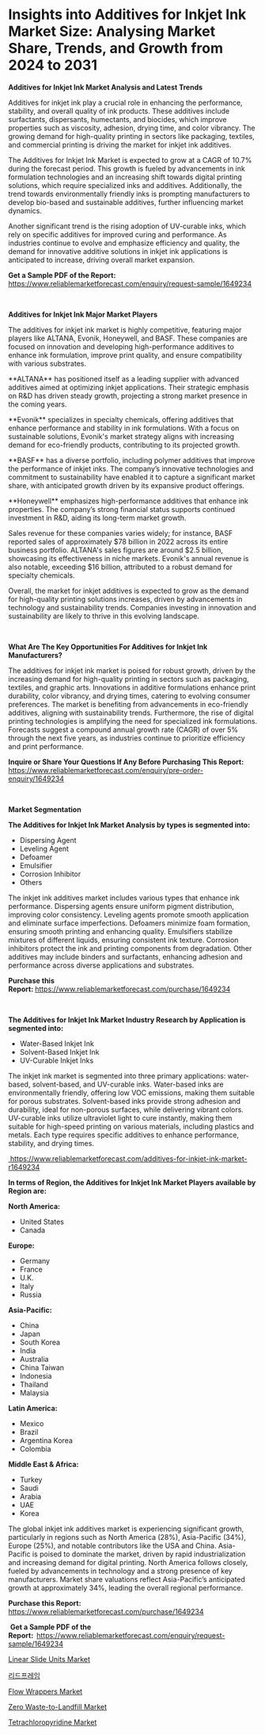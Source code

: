 <p><h1>Insights into Additives for Inkjet Ink Market Size: Analysing Market Share, Trends, and Growth from 2024 to 2031</h1></p><p><strong>Additives for Inkjet Ink Market Analysis and Latest Trends</strong></p>
<p><p>Additives for inkjet ink play a crucial role in enhancing the performance, stability, and overall quality of ink products. These additives include surfactants, dispersants, humectants, and biocides, which improve properties such as viscosity, adhesion, drying time, and color vibrancy. The growing demand for high-quality printing in sectors like packaging, textiles, and commercial printing is driving the market for inkjet ink additives.</p><p>The Additives for Inkjet Ink Market is expected to grow at a CAGR of 10.7% during the forecast period. This growth is fueled by advancements in ink formulation technologies and an increasing shift towards digital printing solutions, which require specialized inks and additives. Additionally, the trend towards environmentally friendly inks is prompting manufacturers to develop bio-based and sustainable additives, further influencing market dynamics.</p><p>Another significant trend is the rising adoption of UV-curable inks, which rely on specific additives for improved curing and performance. As industries continue to evolve and emphasize efficiency and quality, the demand for innovative additive solutions in inkjet ink applications is anticipated to increase, driving overall market expansion.</p></p>
<p><strong>Get a Sample PDF of the Report:&nbsp;</strong> <a href="https://www.reliablemarketforecast.com/enquiry/request-sample/1649234?utm_campaign=1080&utm_medium=2&utm_source=Github&utm_content=ia&utm_term=19112024&utm_id=additives-for-inkjet-ink">https://www.reliablemarketforecast.com/enquiry/request-sample/1649234</a></p>
<p>&nbsp;</p>
<p><strong>Additives for Inkjet Ink Major Market Players</strong></p>
<p><p>The additives for inkjet ink market is highly competitive, featuring major players like ALTANA, Evonik, Honeywell, and BASF. These companies are focused on innovation and developing high-performance additives to enhance ink formulation, improve print quality, and ensure compatibility with various substrates.</p><p>**ALTANA** has positioned itself as a leading supplier with advanced additives aimed at optimizing inkjet applications. Their strategic emphasis on R&D has driven steady growth, projecting a strong market presence in the coming years.</p><p>**Evonik** specializes in specialty chemicals, offering additives that enhance performance and stability in ink formulations. With a focus on sustainable solutions, Evonik's market strategy aligns with increasing demand for eco-friendly products, contributing to its projected growth.</p><p>**BASF** has a diverse portfolio, including polymer additives that improve the performance of inkjet inks. The company’s innovative technologies and commitment to sustainability have enabled it to capture a significant market share, with anticipated growth driven by its expansive product offerings.</p><p>**Honeywell** emphasizes high-performance additives that enhance ink properties. The company’s strong financial status supports continued investment in R&D, aiding its long-term market growth.</p><p>Sales revenue for these companies varies widely; for instance, BASF reported sales of approximately $78 billion in 2022 across its entire business portfolio. ALTANA's sales figures are around $2.5 billion, showcasing its effectiveness in niche markets. Evonik's annual revenue is also notable, exceeding $16 billion, attributed to a robust demand for specialty chemicals.</p><p>Overall, the market for inkjet additives is expected to grow as the demand for high-quality printing solutions increases, driven by advancements in technology and sustainability trends. Companies investing in innovation and sustainability are likely to thrive in this evolving landscape.</p></p>
<p>&nbsp;</p>
<p><strong>What Are The Key Opportunities For Additives for Inkjet Ink Manufacturers?</strong></p>
<p><p>The additives for inkjet ink market is poised for robust growth, driven by the increasing demand for high-quality printing in sectors such as packaging, textiles, and graphic arts. Innovations in additive formulations enhance print durability, color vibrancy, and drying times, catering to evolving consumer preferences. The market is benefiting from advancements in eco-friendly additives, aligning with sustainability trends. Furthermore, the rise of digital printing technologies is amplifying the need for specialized ink formulations. Forecasts suggest a compound annual growth rate (CAGR) of over 5% through the next five years, as industries continue to prioritize efficiency and print performance.</p></p>
<p><strong>Inquire or Share Your Questions If Any Before Purchasing This Report:</strong> <a href="https://www.reliablemarketforecast.com/enquiry/pre-order-enquiry/1649234?utm_campaign=1080&utm_medium=2&utm_source=Github&utm_content=ia&utm_term=19112024&utm_id=additives-for-inkjet-ink">https://www.reliablemarketforecast.com/enquiry/pre-order-enquiry/1649234</a></p>
<p>&nbsp;</p>
<p><strong>Market Segmentation</strong></p>
<p><strong>The Additives for Inkjet Ink Market Analysis by types is segmented into:</strong></p>
<p><ul><li>Dispersing Agent</li><li>Leveling Agent</li><li>Defoamer</li><li>Emulsifier</li><li>Corrosion Inhibitor</li><li>Others</li></ul></p>
<p><p>The inkjet ink additives market includes various types that enhance ink performance. Dispersing agents ensure uniform pigment distribution, improving color consistency. Leveling agents promote smooth application and eliminate surface imperfections. Defoamers minimize foam formation, ensuring smooth printing and enhancing quality. Emulsifiers stabilize mixtures of different liquids, ensuring consistent ink texture. Corrosion inhibitors protect the ink and printing components from degradation. Other additives may include binders and surfactants, enhancing adhesion and performance across diverse applications and substrates.</p></p>
<p><strong>Purchase this Report:&nbsp;</strong><a href="https://www.reliablemarketforecast.com/purchase/1649234?utm_campaign=1080&utm_medium=2&utm_source=Github&utm_content=ia&utm_term=19112024&utm_id=additives-for-inkjet-ink">https://www.reliablemarketforecast.com/purchase/1649234</a></p>
<p>&nbsp;</p>
<p><strong>The Additives for Inkjet Ink Market Industry Research by Application is segmented into:</strong></p>
<p><ul><li>Water-Based Inkjet Ink</li><li>Solvent-Based Inkjet Ink</li><li>UV-Curable Inkjet Inks</li></ul></p>
<p><p>The inkjet ink market is segmented into three primary applications: water-based, solvent-based, and UV-curable inks. Water-based inks are environmentally friendly, offering low VOC emissions, making them suitable for porous substrates. Solvent-based inks provide strong adhesion and durability, ideal for non-porous surfaces, while delivering vibrant colors. UV-curable inks utilize ultraviolet light to cure instantly, making them suitable for high-speed printing on various materials, including plastics and metals. Each type requires specific additives to enhance performance, stability, and drying times.</p></p>
<p><a href="https://www.reliablemarketforecast.com/additives-for-inkjet-ink-market-r1649234?utm_campaign=1080&utm_medium=2&utm_source=Github&utm_content=ia&utm_term=19112024&utm_id=additives-for-inkjet-ink">&nbsp;https://www.reliablemarketforecast.com/additives-for-inkjet-ink-market-r1649234</a></p>
<p><strong>In terms of Region, the Additives for Inkjet Ink Market Players available by Region are:</strong></p>
<p>
    <p> <strong> North America: </strong>
        <ul>
            <li>United States</li>
            <li>Canada</li>
        </ul>
        </p> 
    <p> <strong> Europe: </strong>
        <ul>
            <li>Germany</li>
            <li>France</li>
            <li>U.K.</li>
            <li>Italy</li>
            <li>Russia</li>
        </ul>
        </p> 
    <p> <strong> Asia-Pacific: </strong>
        <ul>
            <li>China</li>
            <li>Japan</li>
            <li>South Korea</li>
            <li>India</li>
            <li>Australia</li>
            <li>China Taiwan</li>
            <li>Indonesia</li>
            <li>Thailand</li>
            <li>Malaysia</li>
        </ul>
        </p> 
    <p> <strong> Latin America: </strong>
        <ul>
            <li>Mexico</li>
            <li>Brazil</li>
            <li>Argentina Korea</li>
            <li>Colombia</li>
        </ul>
        </p> 
    <p> <strong> Middle East & Africa: </strong>
        <ul>
            <li>Turkey</li>
            <li>Saudi</li>
            <li>Arabia</li>
            <li>UAE</li>
            <li>Korea</li>
        </ul>
    </p>
    </p>
<p><p>The global inkjet ink additives market is experiencing significant growth, particularly in regions such as North America (28%), Asia-Pacific (34%), Europe (25%), and notable contributors like the USA and China. Asia-Pacific is poised to dominate the market, driven by rapid industrialization and increasing demand for digital printing. North America follows closely, fueled by advancements in technology and a strong presence of key manufacturers. Market share valuations reflect Asia-Pacific’s anticipated growth at approximately 34%, leading the overall regional performance.</p></p>
<p><strong>Purchase this Report: </strong><a href="https://www.reliablemarketforecast.com/purchase/1649234?utm_campaign=1080&utm_medium=2&utm_source=Github&utm_content=ia&utm_term=19112024&utm_id=additives-for-inkjet-ink">https://www.reliablemarketforecast.com/purchase/1649234</a></p>
<p>&nbsp;<strong>Get a Sample PDF of the Report:&nbsp;&nbsp;</strong><a href="https://www.reliablemarketforecast.com/enquiry/request-sample/1649234?utm_campaign=1080&utm_medium=2&utm_source=Github&utm_content=ia&utm_term=19112024&utm_id=additives-for-inkjet-ink">https://www.reliablemarketforecast.com/enquiry/request-sample/1649234</a></p>
<p><strong></strong></p>
<p><p><a href="https://www.linkedin.com/pulse/strategic-market-insights-navigating-global-linear-slide-ckree?utm_campaign=1080&utm_medium=2&utm_source=Github&utm_content=ia&utm_term=19112024&utm_id=additives-for-inkjet-ink">Linear Slide Units Market</a></p><p><a href="https://github.com/sougarounis/Market-Research-Report-List-6/blob/main/308060924749.md?utm_campaign=1080&utm_medium=2&utm_source=Github&utm_content=ia&utm_term=19112024&utm_id=additives-for-inkjet-ink">리드프레임</a></p><p><a href="https://www.linkedin.com/pulse/regional-adaptations-global-flow-wrappers-market-trends-overview-ovpue?utm_campaign=1080&utm_medium=2&utm_source=Github&utm_content=ia&utm_term=19112024&utm_id=additives-for-inkjet-ink">Flow Wrappers Market</a></p><p><a href="https://github.com/gdfhhhj/Market-Research-Report-List-6/blob/main/zero-waste-to-landfill-market.md?utm_campaign=1080&utm_medium=2&utm_source=Github&utm_content=ia&utm_term=19112024&utm_id=additives-for-inkjet-ink">Zero Waste-to-Landfill Market</a></p><p><a href="https://issuu.com/reportprime-2/docs/tetrachloropyridine-market-size-203_dd559e67d16373?utm_campaign=1080&utm_medium=2&utm_source=Github&utm_content=ia&utm_term=19112024&utm_id=additives-for-inkjet-ink">Tetrachloropyridine Market</a></p></p>